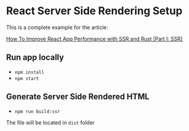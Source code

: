 # React Server Side Rendering Setup

This is a complete example for the article:  

[How To Improve React App Performance with SSR and Rust [Part I: SSR]](https://hackernoon.com/how-to-improve-react-app-performance-with-ssr-and-rust-part-i-ssr-b75x36ed)

## Run app locally

- `npm install`
- `npm start`

## Generate Server Side Rendered HTML

- `npm run build:ssr`

The file will be located in `dist` folder
